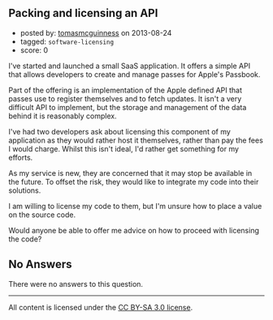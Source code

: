 ## Packing and licensing an API

- posted by: [tomasmcguinness](https://stackexchange.com/users/-1/17431-tomasmcguinness) on 2013-08-24
- tagged: `software-licensing`
- score: 0

I've started and launched a small SaaS application. It offers a simple API that allows developers to create and manage passes for Apple's Passbook. 

Part of the offering is an implementation of the Apple defined API that passes use to register themselves and to fetch updates. It isn't a very difficult API to implement, but the storage and management of the data behind it is reasonably complex.

I've had two developers ask about licensing this component of my application as they would rather host it themselves, rather than pay the fees I would charge. Whilst this isn't ideal, I'd rather get something for my efforts.

As my service is new, they are concerned that it may stop be available in the future. To offset the risk, they would like to integrate my code into their solutions.

I am willing to license my code to them, but I'm unsure how to place a value on the source code. 

Would anyone be able to offer me advice on how to proceed with licensing the code?


## No Answers

There were no answers to this question.


---

All content is licensed under the [CC BY-SA 3.0 license](https://creativecommons.org/licenses/by-sa/3.0/).
